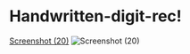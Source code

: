 # Handwritten-digit-rec!

[Screenshot (20)](https://user-images.githubusercontent.com/87513301/191661970-ed13989b-034b-4569-9b8f-4144547581f7.png)
![Screenshot (20)](https://user-images.githubusercontent.com/87513301/191662083-9b59ef17-aed5-4e78-ba0a-1368e670429d.png)
